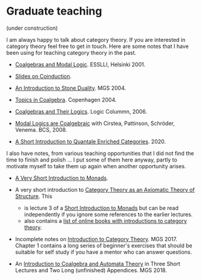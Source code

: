 # Graduate teaching

(under construction)

I am always happy to talk about category theory. If you are interested in category theory feel free to get in touch. Here are some notes that I have been using for teaching category theory in the past.

- [Coalgebras and Modal Logic](/papers/cml.pdf). ESSLLI, Helsinki 2001.

- [Slides on Coinduction](/papers/coinduction.pdf).

- [An Introduction to Stone Duality](/papers/stone-duality.pdf). MGS 2004.

- [Topics in Coalgebra](/papers/Copenhagen04/cop04.pdf). Copenhagen 2004.

- [Coalgebras and Their Logics](/papers/lc.pdf). Logic Colummn, 2006. 

- [Modal Logics are Coalgebraic](papers/BCS08/ModalCoalg.pdf) with Cirstea, Pattinson, Schröder, Venema. BCS, 2008.

- [A Short Introduction to Quantale Enriched Categories](https://www.overleaf.com/project/6626b619594908e83eb5ace9). 2020.

I also have notes, from various teaching opportunities that I did not find the time to finish and polish ...  I put some of them here anyway, partly to motivate myself to take them up again when another opportunity arises.

- [A Very Short Introduction to Monads](https://hackmd.io/@alexhkurz/ByD5fgecY).
- A very short introduction to [Category Theory as an Axiomatic Theory of Structure](https://hackmd.io/@alexhkurz/BktmSSgCP). This
    - is lecture 3 of a [Short Introduction to Monads](https://hackmd.io/@alexhkurz/H1OxumxRP) but can be read independently if you ignore some references to the earlier lectures. 
    - also contains a [list of online books with introductions to category theory](https://hackmd.io/JGNOqD4aQHquNcqisW0glA#References-and-Further-Reading).

- Incomplete notes on [Introduction to Category Theory](/papers/intro-category-theory.pdf). MGS 2017. Chapter 1 contains a long series of beginner's exercises that should be suitable for self study if you have a mentor who can answer questions.

- An  [Introduction to Coalgebra and Automata Theory](/papers/coalgebras-mgs2018.pdf) in Three Short Lectures and Two Long (unfinished) Appendices. MGS 2018.






